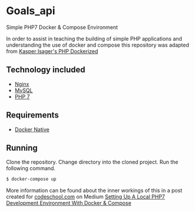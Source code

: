 # Goals_api

Simple PHP7 Docker &amp; Compose Environment

In order to assist in teaching the building of simple PHP applications and understanding the use of docker and compose this repository was adapted from [Kasper Isager's PHP Dockerized](https://github.com/vidurasilva/goals_api_docker_image.git)

## Technology included

- [Nginx](http://nginx.org/)
- [MySQL](http://www.mysql.com/)
- [PHP 7](http://php.net/)

## Requirements

- [Docker Native](https://www.docker.com/products/overview)

## Running

Clone the repository.
Change directory into the cloned project.
Run the following command.

```sh
$ docker-compose up
```

More information can be found about the inner workings of this in a post created for [codeschool.com](https://codeschool.com) on Medium [Setting Up A Local PHP7 Development Environment With Docker & Compose](https://medium.com/@hamptonpaulk/setting-up-a-local-php7-development-environment-with-docker-compose)
